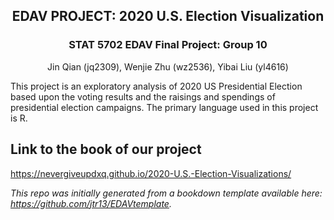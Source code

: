 <h2 align="center"> EDAV PROJECT: 2020 U.S. Election Visualization </h2>
<h3 align="center">  STAT 5702 EDAV Final Project: Group 10 </h3>
<p align="center"> Jin Qian (jq2309), Wenjie Zhu (wz2536), Yibai Liu (yl4616) </p>


This project is an exploratory analysis of 2020 US Presidential Election based upon the voting results and the raisings and spendings of presidential election campaigns. The primary language used in this project is R. 

## Link to the book of our project
https://nevergiveupdxq.github.io/2020-U.S.-Election-Visualizations/


*This repo was initially generated from a bookdown template available here: https://github.com/jtr13/EDAVtemplate.*	
